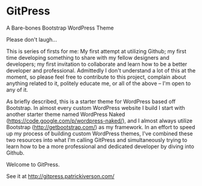 GitPress
========

A Bare-bones Bootstrap WordPress Theme

Please don't laugh... 

This is series of firsts for me: My first attempt at utilizing Github; my first time developing something to share with my fellow designers and developers; my first invitation to collaborate and learn how to be a better developer and professional. Admittedly I don't understand a lot of this at the moment, so please feel free to contribute to this project, complain about anything related to it, politely educate me, or all of the above – I'm open to any of it.

As briefly described, this is a starter theme for WordPress based off Bootstrap. In almost every custom WordPress website I build I start with another starter theme named WordPress Naked (https://code.google.com/p/wordpress-naked/), and I almost always utilize Bootstrap (http://getbootstrap.com/) as my framework. In an effort to speed up my process of building custom WordPress themes, I've combined these two resources into what I'm calling GitPress and simultaneously trying to learn how to be a more professional and dedicated developer by diving into Github. 

Welcome to GitPress.

See it at http://gitpress.patrickiverson.com/